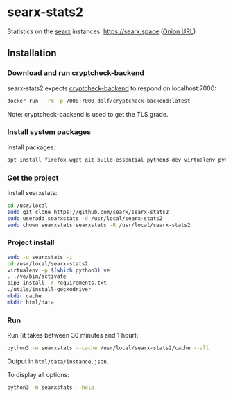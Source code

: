 # searx-stats2

Statistics on the [searx](https://asciimoo.github.io/searx/searx/) instances: https://searx.space ([Onion URL](http://searxspbitokayvkhzhsnljde7rqmn7rvoga6e4waeub3h7ug3nghoad.onion/))

## Installation

### Download and run cryptcheck-backend

searx-stats2 expects [cryptcheck-backend](https://github.com/dalf/cryptcheck-backend) to respond on localhost:7000:

```sh
docker run --rm -p 7000:7000 dalf/cryptcheck-backend:latest
```

Note: cryptcheck-backend is used to get the TLS grade.

### Install system packages

Install packages:
```sh
apt install firefox wget git build-essential python3-dev virtualenv python3-virtualenv libxslt-dev zlib1g-dev libffi-dev libssl-dev libyaml-dev
```

### Get the project
Install searxstats:
```sh
cd /usr/local
sudo git clone https://github.com/searx/searx-stats2
sudo useradd searxstats -d /usr/local/searx-stats2
sudo chown searxstats:searxstats -R /usr/local/searx-stats2
```

### Project install
```sh
sudo -u searxstats -i
cd /usr/local/searx-stats2
virtualenv -p $(which python3) ve
. ./ve/bin/activate
pip3 install -r requirements.txt
./utils/install-geckodriver
mkdir cache
mkdir html/data
```

### Run
Run (it takes between 30 minutes and 1 hour):
```sh
python3 -m searxstats --cache /usr/local/searx-stats2/cache --all
```

Output in ```html/data/instance.json```.

To display all options:
```sh
python3 -m searxstats --help
```

